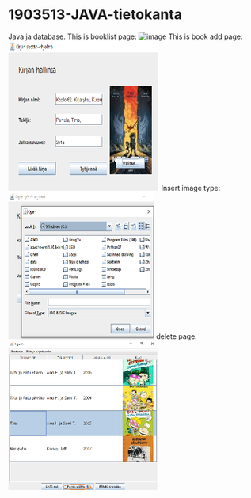 # 1903513-JAVA-tietokanta
Java ja database.
This is booklist page:
![image](https://https://github.com/github1903513/1903513-JAVA-tietokanta/blob/main/img/booklist.png)
This is book add page:
![image](https://github.com/github1903513/1903513-JAVA-tietokanta/blob/main/img/add1.png)
Insert image type:
![image](https://github.com/github1903513/1903513-JAVA-tietokanta/blob/main/img/add.png)
delete page:
![image](https://github.com/github1903513/1903513-JAVA-tietokanta/blob/main/img/delete.png)
